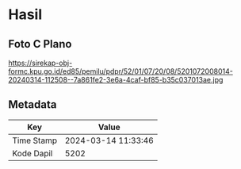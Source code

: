 # Hasil

## Foto C Plano

https://sirekap-obj-formc.kpu.go.id/ed85/pemilu/pdpr/52/01/07/20/08/5201072008014-20240314-112508--7a861fe2-3e6a-4caf-bf85-b35c037013ae.jpg


## Metadata

| Key        | Value               |
| ---------- | ------------------- |
| Time Stamp | 2024-03-14 11:33:46 |
| Kode Dapil | 5202                |



